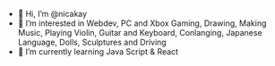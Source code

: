 - 👋 Hi, I’m @nicakay
- 👀 I’m interested in Webdev, PC and Xbox Gaming, Drawing, Making Music, Playing Violin, Guitar and Keyboard, Conlanging, Japanese Language, Dolls, Sculptures and Driving 
- 🌱 I’m currently learning Java Script & React
<!--- 💞️ I’m looking to collaborate on ...
- 📫 How to reach me ... --->

<!---
nicakay/nicakay is a ✨ special ✨ repository because its `README.md` (this file) appears on your GitHub profile.
You can click the Preview link to take a look at your changes.
--->
